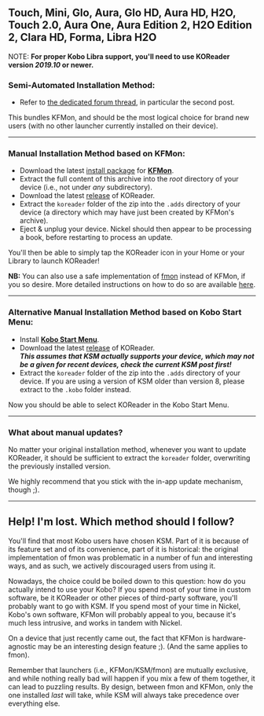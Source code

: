 ## Touch, Mini, Glo, Aura, Glo HD, Aura HD, H2O, Touch 2.0, Aura One, Aura Edition 2, H2O Edition 2, Clara HD, Forma, Libra H2O

NOTE: **For proper Kobo Libra support, you'll need to use KOReader version *2019.10* or newer.**  

### Semi-Automated Installation Method:
- Refer to [the dedicated forum thread](https://www.mobileread.com/forums/showthread.php?t=314220), in particular the second post.

This bundles KFMon, and should be the most logical choice for brand new users (with no other launcher currently installed on their device).

----

### Manual Installation Method based on KFMon:

- Download the latest [install package](http://www.mobileread.com/forums/showthread.php?t=274231) for [**KFMon**](https://github.com/NiLuJe/kfmon).
- Extract the full content of this archive into the *root* directory of your device (i.e., not under *any* subdirectory).
- Download the latest [release](https://github.com/koreader/koreader/releases) of KOReader.
- Extract the `koreader` folder of the zip into the `.adds` directory of your device (a directory which may have just been created by KFMon's archive).
- Eject & unplug your device. Nickel should then appear to be processing a book, before restarting to process an update.

You'll then be able to simply tap the KOReader icon in your Home or your Library to launch KOReader!

**NB:** You can also use a safe implementation of [fmon](https://github.com/baskerville/fmon) instead of KFMon, if you so desire. More detailed instructions on how to do so are available [here](https://github.com/koreader/koreader/blob/master/platform/kobo/fmon/README.txt#L12).

----

### Alternative Manual Installation Method based on Kobo Start Menu:
- Install [**Kobo Start Menu**](https://www.mobileread.com/forums/showthread.php?t=293804).
- Download the latest [release](https://github.com/koreader/koreader/releases) of KOReader.  
***This assumes that KSM actually supports your device, which may not be a given for recent devices, check the current KSM post first!***
- Extract the `koreader` folder of the zip into the `.adds` directory of your device. If you are using a version of KSM older than version 8, please extract to the `.kobo` folder instead.

Now you should be able to select KOReader in the Kobo Start Menu.

----

### What about manual updates?

No matter your original installation method, whenever you want to update KOReader, it should be sufficient to extract the `koreader` folder, overwriting the previously installed version.

We highly recommend that you stick with the in-app update mechanism, though ;).

----

## Help! I'm lost. Which method should I follow?

You'll find that most Kobo users have chosen KSM. Part of it is because of its feature set and of its convenience, part of it is historical: the original implementation of fmon was problematic in a number of fun and interesting ways, and as such, we actively discouraged users from using it.

Nowadays, the choice could be boiled down to this question: how do you actually intend to use your Kobo?
If you spend most of your time in custom software, be it KOReader or other pieces of third-party software, you'll probably want to go with KSM.
If you spend most of your time in Nickel, Kobo's own software, KFMon will probably appeal to you, because it's much less intrusive, and works in tandem with Nickel.

On a device that just recently came out, the fact that KFMon is hardware-agnostic may be an interesting design feature ;). (And the same applies to fmon).

Remember that launchers (i.e., KFMon/KSM/fmon) are mutually exclusive, and while nothing really bad will happen if you mix a few of them together, it can lead to puzzling results. By design, between fmon and KFMon, only the one installed *last* will take, while KSM will always take precedence over everything else.